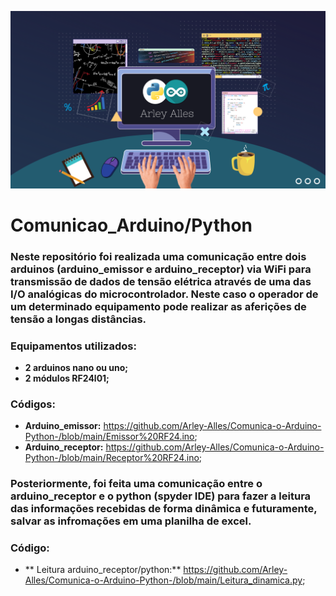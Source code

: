 <p align="center">
  <img src="/Python_Arduino/data science (1).png" >
</p>

# Comunicao_Arduino/Python

### Neste repositório foi realizada uma comunicação entre dois arduinos (arduino_emissor e arduino_receptor) via WiFi para transmissão de dados de tensão elétrica através de uma das I/O analógicas do microcontrolador. Neste caso o operador de um determinado equipamento pode realizar as aferições de tensão a longas distâncias.
### Equipamentos utilizados:
* **2 arduinos nano ou uno;**
* **2 módulos RF24l01;**
### Códigos:
* **Arduino_emissor:** https://github.com/Arley-Alles/Comunica-o-Arduino-Python-/blob/main/Emissor%20RF24.ino;
* **Arduino_receptor:** https://github.com/Arley-Alles/Comunica-o-Arduino-Python-/blob/main/Receptor%20RF24.ino;

### Posteriormente, foi feita uma comunicação entre o arduino_receptor e o python (spyder IDE) para fazer a leitura das informações recebidas de forma dinâmica e futuramente, salvar as infromações em uma planilha de excel.

### Código:
* ** Leitura arduino_receptor/python:** https://github.com/Arley-Alles/Comunica-o-Arduino-Python-/blob/main/Leitura_dinamica.py;
